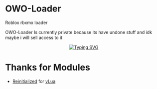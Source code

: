 # OWO-Loader
Roblox rbxmx loader 

OWO-Loader Is currently private because its have undone stuff and idk maybe i will sell access to it
<p align="center">
  <a href="https://www.youtube.com/watch?v=12YzWBe68NM"><img src="https://readme-typing-svg.herokuapp.com?font=Caveat&size=50&duration=2000&pause=1000&color=000000&center=true&vCenter=true&random=true&width=435&lines=Showcase;of;script" alt="Typing SVG"><a>
  </p>

# Thanks for Modules
- [Reinitialized](https://www.roblox.com/users/189503) for [vLua](https://www.roblox.com/library/4689019964/vLua-Loadstring-reimplemented-in-Lua)
